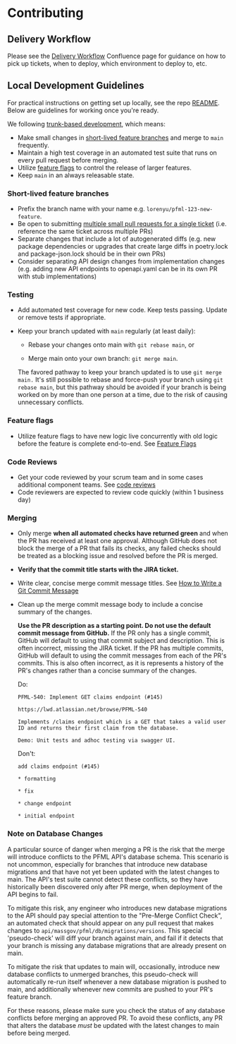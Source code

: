 # Contributing

## Delivery Workflow

Please see the [Delivery Workflow](https://lwd.atlassian.net/wiki/spaces/DD/pages/306577409/Delivery+Workflow)
Confluence page for guidance on how to pick up tickets, when to deploy, which environment to deploy to, etc.

## Local Development Guidelines

For practical instructions on getting set up locally, see the repo [README](../README.md).
Below are guidelines for working once you're ready.

We following [trunk-based development](https://trunkbaseddevelopment.com/), which means:

- Make small changes in [short-lived feature branches](https://trunkbaseddevelopment.com/short-lived-feature-branches/) and merge to `main` frequently.
- Maintain a high test coverage in an automated test suite that runs on every pull request before merging.
- Utilize [feature flags](https://trunkbaseddevelopment.com/feature-flags/) to control the release of larger features.
- Keep `main` in an always releasable state.


### Short-lived feature branches

- Prefix the branch name with your name e.g. `lorenyu/pfml-123-new-feature`.
- Be open to submitting [multiple small pull requests for a single ticket](https://trunkbaseddevelopment.com/short-lived-feature-branches/#pitfalls) (i.e. reference the same ticket across multiple PRs)
- Separate changes that include a lot of autogenerated diffs (e.g. new package dependencies or upgrades that create large diffs in poetry.lock and package-json.lock should be in their own PRs)
- Consider separating API design changes from implementation changes (e.g. adding new API endpoints to openapi.yaml can be in its own PR with stub implementations)

### Testing

- Add automated test coverage for new code​. Keep tests passing. Update or remove tests if appropriate.
- Keep your branch updated with `main` regularly (at least daily):

    - Rebase your changes onto main with `git rebase main`, or

    - Merge main onto your own branch: `git merge main`.
  
    The favored pathway to keep your branch updated is to use `git merge main.`
    It's still possible to rebase and force-push your branch using `git rebase main`, but this pathway should be avoided
    if your branch is being worked on by more than one person at a time, due to the risk of causing unnecessary conflicts.

### Feature flags

- Utilize feature flags to have new logic live concurrently with old logic before the feature is complete end-to-end. See [Feature Flags](./portal/feature-flags.md)

### Code Reviews

- Get your code reviewed by your scrum team and in some cases additional component teams. See [code reviews](./code-reviews.md)
- Code reviewers are expected to review code quickly (within 1 business day)

### Merging

- Only merge **when all automated checks have returned green** and when the PR has received at least one approval.
  Although GitHub does not block the merge of a PR that fails its checks, any failed checks
  should be treated as a blocking issue and resolved before the PR is merged.
- **Verify that the commit title starts with the JIRA ticket.**
- Write clear, concise merge commit message titles. See [How to Write a Git Commit Message](https://chris.beams.io/posts/git-commit/#seven-rules)
- Clean up the merge commit message body to include a concise summary of the changes.

  **Use the PR description as a starting point. Do not use the default commit message from GitHub.**
  If the PR only has a single commit, GitHub will default to using that commit subject and description.
  This is often incorrect, missing the JIRA ticket.
  If the PR has multiple commits, GitHub will default to using the commit messages from each of the PR's commits.
  This is also often incorrect, as it is represents a history of the PR's changes rather than a concise summary of the changes.

  Do:

      PFML-540: Implement GET claims endpoint (#145)

      https://lwd.atlassian.net/browse/PFML-540

      Implements /claims endpoint which is a GET that takes a valid user ID and returns their first claim from the database.

      Demo: Unit tests and adhoc testing via swagger UI.
    
  Don't:

      add claims endpoint (#145)
    
      * formatting
    
      * fix
    
      * change endpoint
    
      * initial endpoint

### Note on Database Changes

A particular source of danger when merging a PR is the risk that the merge will introduce conflicts
to the PFML API's database schema. This scenario is not uncommon, especially for branches that
introduce new database migrations and that have not yet been updated with the latest changes to main.
The API's test suite cannot detect these conflicts, so they have historically been discovered
only after PR merge, when deployment of the API begins to fail.

To mitigate this risk, any engineer who introduces new database migrations to the API should pay special attention to the
"Pre-Merge Conflict Check", an automated check that should appear on any pull request that makes changes to `api/massgov/pfml/db/migrations/versions`.
This special 'pseudo-check' will diff your branch against main, and fail if it detects that your branch is missing any
database migrations that are already present on main.

To mitigate the risk that updates to main will, occasionally, introduce new database conflicts to unmerged branches,
this pseudo-check will automatically re-run itself whenever a new database migration is pushed to main,
and additionally whenever new commits are pushed to your PR's feature branch.

For these reasons, please make sure you check the status of any database conflicts before merging an approved PR.
To avoid these conflicts, any PR that alters the database _must_ be updated with the latest changes to main before being merged.
